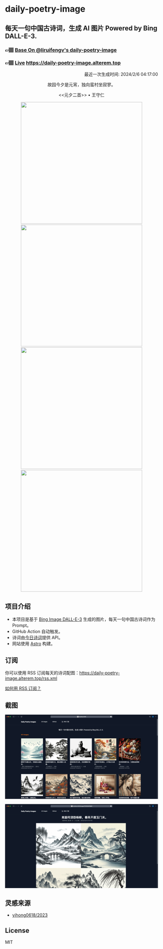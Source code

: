 
# daily-poetry-image

## 每天一句中国古诗词，生成 AI 图片 Powered by Bing DALL-E-3.

### 👉🏽 [Base On @liruifengv's daily-poetry-image](https://github.com/liruifengv/daily-poetry-image)

### 👉🏽 [Live](https://daily-poetry-image.alterem.top/) https://daily-poetry-image.alterem.top

<p align="right">
  最近一次生成时间: 2024/2/6 04:17:00
</p>
<p align="center">
故园今夕是元宵，独向蛮村坐寂寥。
</p>
<p align="center">
<<元夕二首>> • 王守仁
</p>
<p align="center">
<img src="https://tse3.mm.bing.net/th/id/OIG4.ERojTBCgME3Wt3jG45xP" height="400" width="400" />
<img src="https://tse1.mm.bing.net/th/id/OIG4.WHl9pFW8.4pu9U.E4nRv" height="400" width="400" />
<img src="https://tse2.mm.bing.net/th/id/OIG4.IfpGbtw9.vviLvLmSvKr" height="400" width="400" />
<img src="https://tse2.mm.bing.net/th/id/OIG4.74UzqEZG2Oc2TSDwYCkx" height="400" width="400" />
</p>

## 项目介绍

-   本项目是基于 [Bing Image DALL-E-3](https://www.bing.com/images/create) 生成的图片，每天一句中国古诗词作为 Prompt。
-   GitHub Action 自动触发。
-   诗词由[今日诗词](https://www.jinrishici.com/)提供 API。
-   网站使用 [Astro](https://astro.build) 构建。

## 订阅

你可以使用 RSS 订阅每天的诗词配图：https://daily-poetry-image.alterem.top/rss.xml

[如何用 RSS 订阅？](https://zhuanlan.zhihu.com/p/55026716)

## 截图

![图片列表](./screenshots/Snipaste_2023-12-28_21-00-26.png)

![图片详情](./screenshots/Snipaste_2023-12-28_21-00-53.png)

## 灵感来源

-   [yihong0618/2023](https://github.com/yihong0618/2023)

## License

MIT

